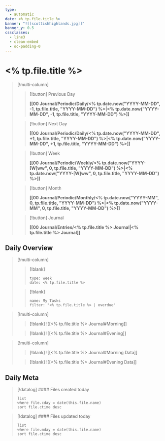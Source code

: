 ```yaml
---
type:
  - automatic
date: <% tp.file.title %>
banner: "![[scottishhighlands.jpg]]"
banner_y: 0.5
cssclasses:
  - line3
  - clean-embed
  - oc-padding-0
---
```

# <% tp.file.title %>

> [!multi-column]
>> [!button]
>> Previous Day
>> 
>> **[[00 Journal/Periodic/Daily/<% tp.date.now("YYYY-MM-DD", -1, tp.file.title, "YYYY-MM-DD") %>|<% tp.date.now("YYYY-MM-DD", -1, tp.file.title, "YYYY-MM-DD") %>]]**
>
>> [!button]
>> Next Day
>> 
>> **[[00 Journal/Periodic/Daily/<% tp.date.now("YYYY-MM-DD", +1, tp.file.title, "YYYY-MM-DD") %>|<% tp.date.now("YYYY-MM-DD", +1, tp.file.title, "YYYY-MM-DD") %>]]**
>
>> [!button]
>> Week
>> 
>> **[[00 Journal/Periodic/Weekly/<% tp.date.now("YYYY-[W]ww", 0, tp.file.title, "YYYY-MM-DD") %>|<% tp.date.now("YYYY-[W]ww", 0, tp.file.title, "YYYY-MM-DD") %>]]**
>
>> [!button]
>> Month
>> 
>> **[[00 Journal/Periodic/Monthly/<% tp.date.now("YYYY-MM", 0, tp.file.title, "YYYY-MM-DD") %>|<% tp.date.now("YYYY-MM", 0, tp.file.title, "YYYY-MM-DD") %>]]**
>
>> [!button]
>> Journal
>> 
>> **[[00 Journal/Entries/<% tp.file.title %> Journal|<% tp.file.title %> Journal]]** 

## Daily Overview

> [!multi-column]
>> [!blank] 
>> ```gEvent
>> type: week
>> date: <% tp.file.title %>
>> ```
>
>> [!blank]
>> ```todoist
>> name: My Tasks 
>> filter: "<% tp.file.title %> | overdue"  
>> ``` 

> [!multi-column]
>> [!blank]
>> ![[<% tp.file.title %> Journal#Morning]]
>
>> [!blank]
>> ![[<% tp.file.title %> Journal#Evening]]

> [!multi-column]
>> [!blank]
>> ![[<% tp.file.title %> Journal#Morning Data]]
>
>> [!blank]
>> ![[<% tp.file.title %> Journal#Evening Data]]

## Daily Meta

> [!datalog] #### Files created today
> ```dataview
> list
> where file.cday = date(this.file.name)
> sort file.ctime desc
> ```

> [!datalog] #### Files updated today
> ```dataview
> list
> where file.mday = date(this.file.name)
> sort file.ctime desc
> ```





